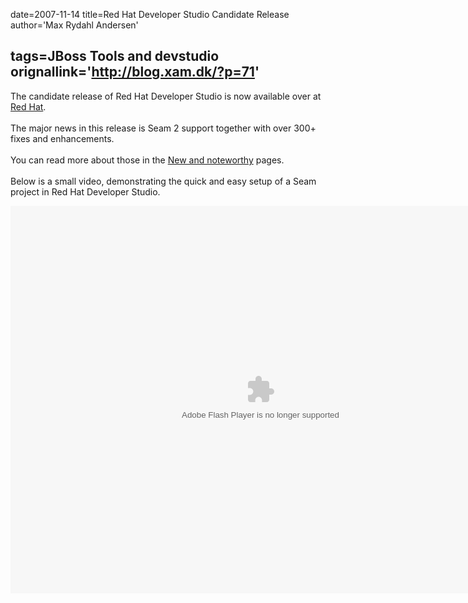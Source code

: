 date=2007-11-14
title=Red Hat Developer Studio Candidate Release
author='Max Rydahl Andersen'

tags=JBoss Tools and devstudio 
orignallink='http://blog.xam.dk/?p=71'
---
<div>
<p>The candidate release of Red Hat Developer Studio is now available over at <a href="http://www.redhat.com/developers/rhds">Red Hat</a>.
<br><br>
The major news in this release is Seam 2 support together with over 300+ fixes and enhancements.
<br><br>
You can read more about those in the <a href="http://docs.jboss.org/tools/whatsnew/">New and noteworthy</a> pages.
<br><br>
Below is a small video, demonstrating the quick and easy setup of a Seam project in Red Hat Developer Studio.
</p>
<div style="text-align:center">
<embed style="width:800px; height:620px;" id="VideoPlayback" type="application/x-shockwave-flash" src="http://docs.jboss.org/tools/movies/ootb_new_seam_project.swf">
</div>
</div>
